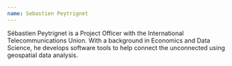 ```yaml
---
name: Sebastien Peytrignet
---
```

Sébastien Peytrignet is a Project Officer with the International Telecommunications Union. With a background in Economics and Data Science, he develops software tools to help connect the unconnected using geospatial data analysis.
